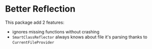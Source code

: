 # Better Reflection

This package add 2 features:
 
- ignores missing functions without crashing
- `SmartClassReflector` always knows about file it's parsing thanks to `CurrentFileProvider` 
